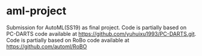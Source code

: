 # aml-project
Submission for AutoML(SS19) as final project.
Code is partially based on PC-DARTS code available at https://github.com/yuhuixu1993/PC-DARTS.git. 
Code is partially based on RoBo code available at https://github.com/automl/RoBO
